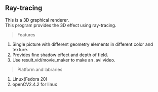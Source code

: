 Ray-tracing
--------------------------------
This is a 3D graphical renderer.  
This program provides the 3D effect using ray-tracing.  

>	Features  
1. 	Single picture with different geometry elements in different color and texture.  
2. 	Provides fine shadow effect and depth of field.  
3. 	Use result_vid/movie_maker to make an .avi video.

>	Platform and labraries  
1.	Linux(Fedora 20)  
2.	openCV2.4.2 for linux  